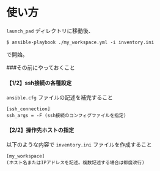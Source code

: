 # 使い方

 `launch_pad` ディレクトリに移動後、

```
$ ansible-playbook ./my_workspace.yml -i inventory.ini
```
で開始。

###その前にやっておくこと

 #### 【1/2】ssh接続の各種設定
 
 `ansible.cfg` ファイルの記述を補完すること
```
[ssh_connection]
ssh_args = -F (ssh接続のコンフィグファイルを指定)
```

 #### 【2/2】操作先ホストの指定
 
以下のような内容で `inventory.ini` ファイルを作成すること
```
[my_workspace]
(ホスト名またはIPアドレスを記述。複数記述する場合は都度改行)
```
